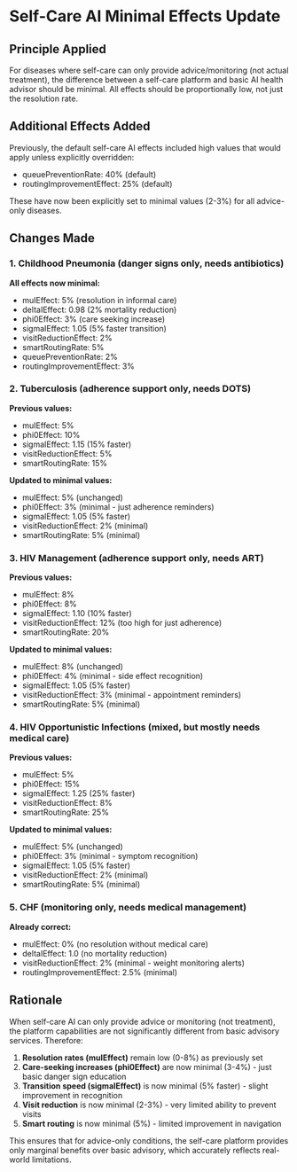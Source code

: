 # Self-Care AI Minimal Effects Update

## Principle Applied
For diseases where self-care can only provide advice/monitoring (not actual treatment), the difference between a self-care platform and basic AI health advisor should be minimal. All effects should be proportionally low, not just the resolution rate.

## Additional Effects Added
Previously, the default self-care AI effects included high values that would apply unless explicitly overridden:
- queuePreventionRate: 40% (default)
- routingImprovementEffect: 25% (default)

These have now been explicitly set to minimal values (2-3%) for all advice-only diseases.

## Changes Made

### 1. Childhood Pneumonia (danger signs only, needs antibiotics)
**All effects now minimal:**
- muIEffect: 5% (resolution in informal care)
- deltaIEffect: 0.98 (2% mortality reduction)
- phi0Effect: 3% (care seeking increase)
- sigmaIEffect: 1.05 (5% faster transition)
- visitReductionEffect: 2%
- smartRoutingRate: 5%
- queuePreventionRate: 2%
- routingImprovementEffect: 3%

### 2. Tuberculosis (adherence support only, needs DOTS)
**Previous values:**
- muIEffect: 5%
- phi0Effect: 10%
- sigmaIEffect: 1.15 (15% faster)
- visitReductionEffect: 5%
- smartRoutingRate: 15%

**Updated to minimal values:**
- muIEffect: 5% (unchanged)
- phi0Effect: 3% (minimal - just adherence reminders)
- sigmaIEffect: 1.05 (5% faster)
- visitReductionEffect: 2% (minimal)
- smartRoutingRate: 5% (minimal)

### 3. HIV Management (adherence support only, needs ART)
**Previous values:**
- muIEffect: 8%
- phi0Effect: 8%
- sigmaIEffect: 1.10 (10% faster)
- visitReductionEffect: 12% (too high for just adherence)
- smartRoutingRate: 20%

**Updated to minimal values:**
- muIEffect: 8% (unchanged)
- phi0Effect: 4% (minimal - side effect recognition)
- sigmaIEffect: 1.05 (5% faster)
- visitReductionEffect: 3% (minimal - appointment reminders)
- smartRoutingRate: 5% (minimal)

### 4. HIV Opportunistic Infections (mixed, but mostly needs medical care)
**Previous values:**
- muIEffect: 5%
- phi0Effect: 15%
- sigmaIEffect: 1.25 (25% faster)
- visitReductionEffect: 8%
- smartRoutingRate: 25%

**Updated to minimal values:**
- muIEffect: 5% (unchanged)
- phi0Effect: 3% (minimal - symptom recognition)
- sigmaIEffect: 1.05 (5% faster)
- visitReductionEffect: 2% (minimal)
- smartRoutingRate: 5% (minimal)

### 5. CHF (monitoring only, needs medical management)
**Already correct:**
- muIEffect: 0% (no resolution without medical care)
- deltaIEffect: 1.0 (no mortality reduction)
- visitReductionEffect: 2% (minimal - weight monitoring alerts)
- routingImprovementEffect: 2.5% (minimal)

## Rationale
When self-care AI can only provide advice or monitoring (not treatment), the platform capabilities are not significantly different from basic advisory services. Therefore:

1. **Resolution rates (muIEffect)** remain low (0-8%) as previously set
2. **Care-seeking increases (phi0Effect)** are now minimal (3-4%) - just basic danger sign education
3. **Transition speed (sigmaIEffect)** is now minimal (5% faster) - slight improvement in recognition
4. **Visit reduction** is now minimal (2-3%) - very limited ability to prevent visits
5. **Smart routing** is now minimal (5%) - limited improvement in navigation

This ensures that for advice-only conditions, the self-care platform provides only marginal benefits over basic advisory, which accurately reflects real-world limitations.